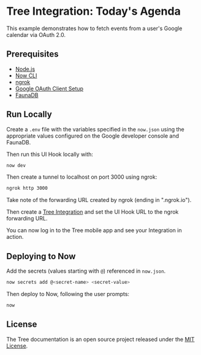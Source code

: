 # Tree Integration: Today's Agenda

This example demonstrates how to fetch events from a user's Google calendar via OAuth 2.0.

## Prerequisites

- [Node.js](https://nodejs.org)
- [Now CLI](https://zeit.co/download)
- [ngrok](https://ngrok.com)
- [Google OAuth Client Setup](https://console.developers.google.com)
- [FaunaDB](https://dashboard.fauna.com)

## Run Locally

Create a `.env` file with the variables specified in the `now.json` using the appropriate values
configured on the Google developer console and FaunaDB.

Then run this UI Hook locally with:

```bash
now dev
```

Then create a tunnel to localhost on port 3000 using ngrok:

```bash
ngrok http 3000
```

Take note of the forwarding URL created by ngrok (ending in ".ngrok.io").

Then create a [Tree Integration](https://treedocs.now.sh/docs/v1/getting-started/) and set the UI Hook URL to the ngrok forwarding URL.

You can now log in to the Tree mobile app and see your Integration in action.

## Deploying to Now

Add the secrets (values starting with `@`) referenced in `now.json`.

```bash
now secrets add @<secret-name> <secret-value>
```

Then deploy to Now, following the user prompts:

```bash
now
```

## License

The Tree documentation is an open source project released under the [MIT
License](https://github.com/workwell/integrations/blob/master/LICENSE.md).
